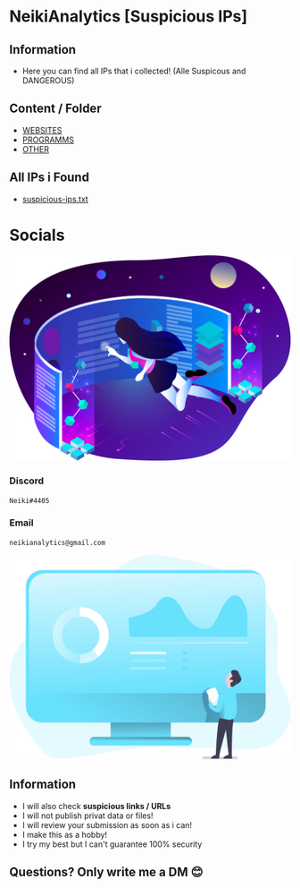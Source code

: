 # NeikiAnalytics [Suspicious IPs]

## Information
- Here you can find all IPs that i collected! (Alle Suspicous and DANGEROUS)

## Content / Folder

- [WEBSITES](https://github.com/NeikiDev/NeikiAnalytics/tree/main/suspicious-ips/websites)
- [PROGRAMMS](https://github.com/NeikiDev/NeikiAnalytics/tree/main/suspicious-ips/programms)
- [OTHER](https://github.com/NeikiDev/NeikiAnalytics/tree/main/suspicious-ips/other)


## All IPs i Found
- [suspicious-ips.txt](https://github.com/NeikiDev/NeikiAnalytics/blob/main/suspicious-ips/suspicious-ips.txt)

# Socials

[![](https://github.com/NeikiDev/NeikiAnalytics/blob/main/assets/design-and-development-process.png)](#)

### Discord
```
Neiki#4405 
```

### Email
```
neikianalytics@gmail.com 
```
[![](https://github.com/NeikiDev/NeikiAnalytics/blob/main/assets/banner.png)](#)

## Information
- I will also check **suspicious links / URLs**
- I will not publish privat data or files!
- I will review your submission as soon as i can!
- I make this as a hobby!
- I try my best but I can't guarantee 100% security

## Questions? Only write me a DM 😊